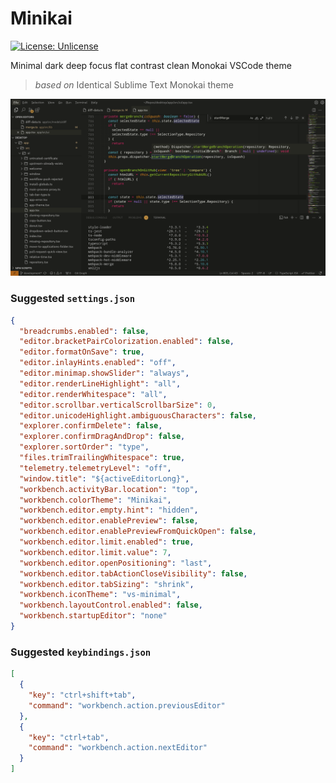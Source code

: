 # Minikai

[![License: Unlicense](https://img.shields.io/badge/license-Unlicense-blue.svg)](http://unlicense.org/)

Minimal dark deep focus flat contrast clean Monokai VSCode theme

> _based on_ Identical Sublime Text Monokai theme

![Minikai](https://raw.githubusercontent.com/shlavik/minikai-vscode-theme/main/screenshot.png "Minikai")

### Suggested `settings.json`

```json
{
  "breadcrumbs.enabled": false,
  "editor.bracketPairColorization.enabled": false,
  "editor.formatOnSave": true,
  "editor.inlayHints.enabled": "off",
  "editor.minimap.showSlider": "always",
  "editor.renderLineHighlight": "all",
  "editor.renderWhitespace": "all",
  "editor.scrollbar.verticalScrollbarSize": 0,
  "editor.unicodeHighlight.ambiguousCharacters": false,
  "explorer.confirmDelete": false,
  "explorer.confirmDragAndDrop": false,
  "explorer.sortOrder": "type",
  "files.trimTrailingWhitespace": true,
  "telemetry.telemetryLevel": "off",
  "window.title": "${activeEditorLong}",
  "workbench.activityBar.location": "top",
  "workbench.colorTheme": "Minikai",
  "workbench.editor.empty.hint": "hidden",
  "workbench.editor.enablePreview": false,
  "workbench.editor.enablePreviewFromQuickOpen": false,
  "workbench.editor.limit.enabled": true,
  "workbench.editor.limit.value": 7,
  "workbench.editor.openPositioning": "last",
  "workbench.editor.tabActionCloseVisibility": false,
  "workbench.editor.tabSizing": "shrink",
  "workbench.iconTheme": "vs-minimal",
  "workbench.layoutControl.enabled": false,
  "workbench.startupEditor": "none"
}
```

### Suggested `keybindings.json`

```json
[
  {
    "key": "ctrl+shift+tab",
    "command": "workbench.action.previousEditor"
  },
  {
    "key": "ctrl+tab",
    "command": "workbench.action.nextEditor"
  }
]
```

